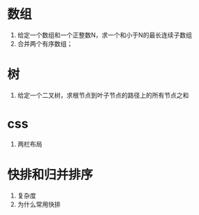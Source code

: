 # 数组
1. 给定一个数组和一个正整数N，求一个和小于N的最长连续子数组
2. 合并两个有序数组；

# 树
1. 给定一个二叉树，求根节点到叶子节点的路径上的所有节点之和


# css 
1. 两栏布局

# 快排和归并排序
1. 复杂度
2. 为什么常用快排

